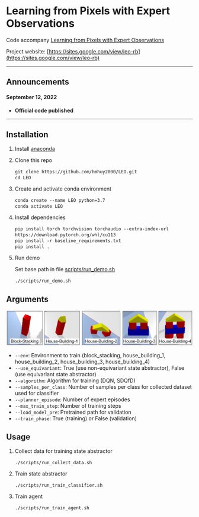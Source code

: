 
<h1>Learning from Pixels with Expert Observations</h1>

Code accompany [Learning from Pixels with Expert Observations](https://sites.google.com/view/leo-rb) 

Project website: [https://sites.google.com/view/leo-rb](https://sites.google.com/view/leo-rb)

----

## Announcements

#### September 12, 2022
- <b>Official code published</b>
----
## Installation

1. Install [anaconda](https://docs.conda.io/projects/conda/en/latest/user-guide/install/)

1. Clone this repo
    ```
    git clone https://github.com/hmhuy2000/LEO.git
    cd LEO
    ```
1. Create and activate conda environment
    ```
    conda create --name LEO python=3.7
    conda activate LEO
    ```
1. Install dependencies
    ```
    pip install torch torchvision torchaudio --extra-index-url https://download.pytorch.org/whl/cu113
    pip install -r baseline_requirements.txt
    pip install .
    ```
1. Run demo

    Set base path in file [scripts/run_demo.sh](https://github.com/hmhuy2000/LEO/blob/main/scripts/run_demo.sh)
    ```
    ./scripts/run_demo.sh
    ```

## Arguments
![List of tasks](https://github.com/hmhuy2000/LEO/blob/8de1c5fa38878da40f91787fb11ae98f012e203c/all_tasks.png)
* ```--env```: Environment to train (block_stacking, house_building_1, house_building_2, house_building_3, house_building_4)
* ```--use_equivariant```: True (use non-equivariant state abstractor), False (use equivariant state abstractor)
* ```--algorithm```: Algorithm for training (DQN, SDQfD)
* ```--samples_per_class```: Number of samples per class for collected dataset used for classifier
* ```--planner_episode```: Number of expert episodes
* ```--max_train_step```: Number of training steps
* ```--load_model_pre```: Pretrained path for validation
* ```--train_phase```: True (training) or False (validation)

## Usage

1. Collect data for training state abstractor
    ```
    ./scripts/run_collect_data.sh
    ```

1. Train state abstractor
    ```
    ./scripts/run_train_classifier.sh
    ```

1. Train agent
    ```
    ./scripts/run_train_agent.sh
    ```
